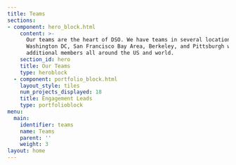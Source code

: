 ```yaml
---
title: Teams
sections:
- component: hero_block.html
    content: >-
      Our teams are the heart of DSO. We have teams in several locations including
      Washington DC, San Francisco Bay Area, Berkeley, and Pittsburgh with
      additional members all around the US and world.
    section_id: hero
    title: Our Teams
    type: heroblock
  - component: portfolio_block.html
    layout_style: tiles
    num_projects_displayed: 18
    title: Engagement Leads
    type: portfolioblock
menu:
  main:
    identifier: teams
    name: Teams
    parent: ''
    weight: 3
layout: home
---
```


